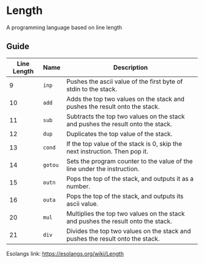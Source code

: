 # Length
A programming language based on line length
## Guide
| Line Length | Name    | Description                                                                      |
|-------------|---------|----------------------------------------------------------------------------------|
| 9           | `inp`   | Pushes the ascii value of the first byte of stdin to the stack.                  |
| 10          | `add`   | Adds the top two values on the stack and pushes the result onto the stack.       |
| 11          | `sub`   | Subtracts the top two values on the stack and pushes the result onto the stack.  |
| 12          | `dup`   | Duplicates the top value of the stack.                                           |
| 13          | `cond`  | If the top value of the stack is 0, skip the next instruction. Then pop it.      |
| 14          | `gotou` | Sets the program counter to the value of the line under the instruction.         |
| 15          | `outn`  | Pops the top of the stack, and outputs it as a number.                           |
| 16          | `outa`  | Pops the top of the stack, and outputs its ascii value.                          |
| 20          | `mul`   | Multiplies the top two values on the stack and pushes the result onto the stack. |
| 21          | `div`   | Divides the top two values on the stack and pushes the result onto the stack.    |

Esolangs link: https://esolangs.org/wiki/Length
